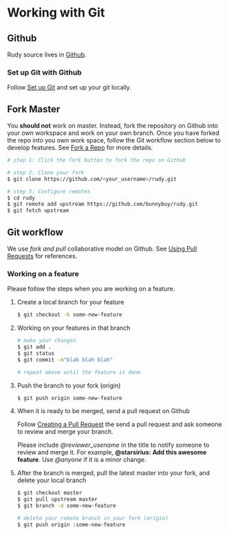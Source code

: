 # Working with Git

## Github
Rudy source lives in [Github](https://github.com/bunnybuy/rudy).

### Set up Git with Github
Follow [Set up Git](https://help.github.com/articles/set-up-git) and set up your git locally.

## Fork Master
You **should not** work on master. Instead, fork the repository on Github into your own workspace and work on your own branch. Once you have forked the repo into you own work space, follow the Git workflow section below to develop features. See [Fork a Repo](https://help.github.com/articles/fork-a-repo) for more details.

```bash
# step 1: Click the fork button to fork the repo on Github

# step 2: Clone your fork
$ git clone https://github.com/<your_username>/rudy.git

# step 3: Configure remotes
$ cd rudy
$ git remote add upstream https://github.com/bunnybuy/rudy.git
$ git fetch upstream
```

## Git workflow
We use _fork and pull_ collaborative model on Github. See [Using Pull Requests](https://help.github.com/articles/using-pull-requests) for references.

### Working on a feature
Please follow the steps when you are working on a feature.

1. Create a local branch for your feature

   ```bash
   $ git checkout -b some-new-feature
   ```

2. Working on your features in that branch

   ```bash
   # make your changes
   $ git add .
   $ git status
   $ git commit -m"blah blah blah"
   
   # repeat above until the feature is done
   ```

3. Push the branch to your fork (origin)

   ```bash
   $ git push origin some-new-feature
   ```

4. When it is ready to be merged, send a pull request on Github

   Follow [Creating a Pull Request](https://help.github.com/articles/creating-a-pull-request) the send a pull request and ask someone to review and merge your branch.

   Please include _@reviewer_usename_ in the title to notify someone to review and merge it. For example, **@starsirius: Add this awesome feature**. Use _@anyone_ if it is a minor change.

5. After the branch is merged, pull the latest master into your fork, and delete your local branch

   ```bash
   $ git checkout master
   $ git pull upstream master
   $ git branch -d some-new-feature

   # delete your remote branch in your fork (origin)
   $ git push origin :some-new-feature
   ```
